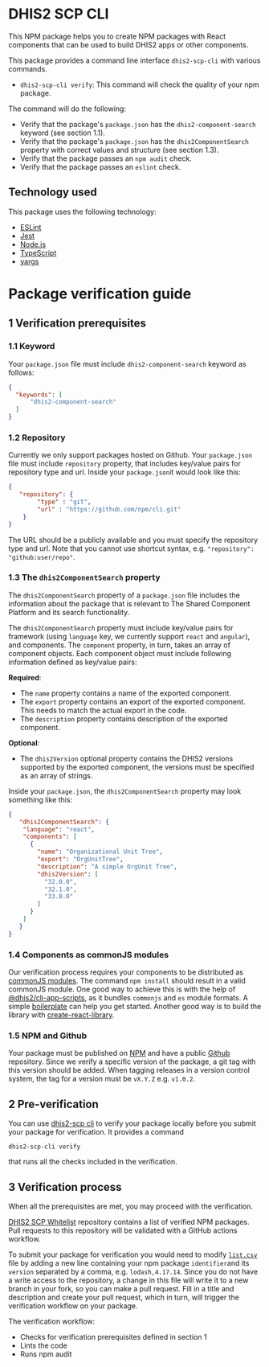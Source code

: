 # DHIS2 SCP CLI

This NPM package helps you to create NPM packages with React components that can be used to build DHIS2 apps or other components.

This package provides a command line interface `dhis2-scp-cli` with various commands.

* `dhis2-scp-cli verify`: This command will check the quality of your npm package.

The command will do the following:

* Verify that the package's `package.json` has the `dhis2-component-search` keyword (see section 1.1).
* Verify that the package's `package.json` has the `dhis2ComponentSearch` property with correct values and structure (see section 1.3).
* Verify that the package passes an `npm audit` check.
* Verify that the package passes an `eslint` check.

## Technology used

This package uses the following technology:

* [ESLint](https://eslint.org/)
* [Jest](https://jestjs.io/)
* [Node.js](https://nodejs.org/)
* [TypeScript](https://www.typescriptlang.org/)
* [yargs](https://yargs.js.org/)


# Package verification guide

## 1 Verification prerequisites

### 1.1 Keyword

Your `package.json` file must include `dhis2-component-search` keyword as follows:

```json
{
  "keywords": [
      "dhis2-component-search"
  ]
}
```

### 1.2 Repository

Currently we only support packages hosted on Github.
Your `package.json` file must include `repository` property, that includes key/value pairs for repository type and url. 
Inside your `package.json`it would look like this:

```json
{
   "repository": {
        "type" : "git",
        "url" : "https://github.com/npm/cli.git"
    }
}
```
The URL should be a publicly available and you must specify the repository type and url. Note that you cannot use shortcut syntax, e.g. `"repository": "github:user/repo"`.


### 1.3 The `dhis2ComponentSearch` property

The `dhis2ComponentSearch` property of a `package.json` file includes the information about the package that is relevant to The Shared Component Platform and its search functionality.

The `dhis2ComponentSearch` property must include key/value pairs for framework (using `language` key, we currently support `react` and `angular`), and components. The `component` property, in turn, takes an array of component objects. Each component object must include following information defined as key/value pairs:

__Required__:
* The `name` property contains a name of the exported component.
* The `export` property contains an export of the exported component. This needs to match the actual export in the code.
* The `description` property contains description of the exported component.

__Optional__:

* The `dhis2Version` optional property contains the DHIS2 versions supported by the exported component, the versions must be specified as an array of strings.

Inside your `package.json`, the `dhis2ComponentSearch` property may look something like this:

```json
{
   "dhis2ComponentSearch": {
    "language": "react",
    "components": [
      {
        "name": "Organizational Unit Tree",
        "export": "OrgUnitTree",
        "description": "A simple OrgUnit Tree",
        "dhis2Version": [
          "32.0.0",
          "32.1.0",
          "33.0.0"
        ]
      }
    ]
   }
}
```

### 1.4 Components as commonJS modules

Our verification process requires your components to be distributed as [commonJS modules](https://en.wikipedia.org/wiki/CommonJS). The command `npm install` should result in a valid commonJS module.
One good way to achieve this is with the help of [@dhis2/cli-app-scripts](https://platform.dhis2.nu/#/), as it bundles `commonjs` and `es` module formats. A simple [boilerplate](https://github.com/haheskja/scp-react-boilerplate) can help you get started. Another good way is to build the library with [create-react-library](https://www.npmjs.com/package/create-react-library).

### 1.5 NPM and Github

Your package must be published on [NPM](https://www.npmjs.com) and have a public [Github](https://www.github.com) repository. Since we verify a specific version of the package, a git tag with this version should be added. When tagging releases in a version control system, the tag for a version must be `vX.Y.Z` e.g. `v1.0.2`.

## 2 Pre-verification

You can use [dhis2-scp cli](https://github.com/dhis2designlab/scp-cli) to verify your package locally before you submit your package for verification. It provides a command
```properties
dhis2-scp-cli verify
```
that runs all the checks included in the verification.

## 3 Verification process

When all the prerequisites are met, you may proceed with the verification.

[DHIS2 SCP Whitelist](https://github.com/dhis2designlab/scp-whitelist) repository contains a list of verified NPM packages. Pull requests to this repository will be validated with a GitHub actions workflow.

 To submit your package for verification you would need to modify [`list.csv`](https://github.com/dhis2designlab/scp-whitelist/blob/main/list.csv) file by adding a new line containing your npm package `identifier`and its `version` separated by a comma, e.g. `lodash,4.17.14`. Since you do not have a write access to the repository, a change in this file will
write it to a new branch in your fork, so you can make a pull request. Fill in a title and description and create your pull request, which in turn, will trigger the verification workflow on your package.

The verification workflow:

* Checks for verification prerequisites defined in section 1
* Lints the code
* Runs npm audit

